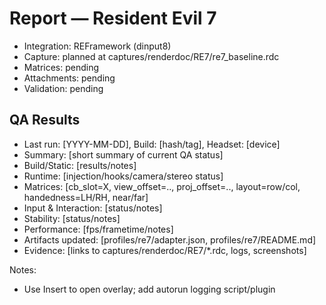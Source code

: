 # Report — Resident Evil 7

- Integration: REFramework (dinput8)
- Capture: planned at captures/renderdoc/RE7/re7_baseline.rdc
- Matrices: pending
- Attachments: pending
- Validation: pending

## QA Results
- Last run: [YYYY-MM-DD], Build: [hash/tag], Headset: [device]
- Summary: [short summary of current QA status]
- Build/Static: [results/notes]
- Runtime: [injection/hooks/camera/stereo status]
- Matrices: [cb_slot=X, view_offset=.., proj_offset=.., layout=row/col, handedness=LH/RH, near/far]
- Input & Interaction: [status/notes]
- Stability: [status/notes]
- Performance: [fps/frametime/notes]
- Artifacts updated: [profiles/re7/adapter.json, profiles/re7/README.md]
- Evidence: [links to captures/renderdoc/RE7/*.rdc, logs, screenshots]

Notes:
- Use Insert to open overlay; add autorun logging script/plugin
